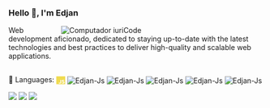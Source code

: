 ### Hello 👋, I'm Edjan

<img src="https://raw.githubusercontent.com/MicaelliMedeiros/micaellimedeiros/master/image/computer-illustration.png" min-width="400px" max-width="400px" width="400px" align="right" alt="Computador iuriCode">

<p align="left"> 
  Web development aficionado, dedicated to staying up-to-date with the latest technologies and best practices to deliver high-quality and scalable web applications.
</p>

<p align="left" style="margin-top: 30px;">
  🦄 Languages: 
  <img align="center" alt="Edjan-Js" height="16" width="18" src="https://raw.githubusercontent.com/devicons/devicon/master/icons/javascript/javascript-plain.svg">
  <img align="center" alt="Edjan-Js" height="16" width="18" src="https://cdn.jsdelivr.net/gh/devicons/devicon/icons/typescript/typescript-original.svg">
  <img align="center" alt="Edjan-Js" height="16" width="18" src="https://cdn.jsdelivr.net/gh/devicons/devicon/icons/react/react-original.svg">
  <img align="center" alt="Edjan-Js" height="16" width="18" src="https://cdn.jsdelivr.net/gh/devicons/devicon/icons/tailwindcss/tailwindcss-plain.svg">
  <img align="center" alt="Edjan-Js" height="18" width="18" src="https://cdn.jsdelivr.net/gh/devicons/devicon/icons/nodejs/nodejs-plain-wordmark.svg">
  <img align="center" alt="Edjan-Js" height="16" width="18" src="https://cdn.jsdelivr.net/gh/devicons/devicon/icons/go/go-original.svg">
</p>

<p align="left">
  <a href="mailto:edjan.nogueira14@gmail.com" alt="Gmail">
  <img src="https://img.shields.io/badge/-Gmail-FF0000?style=flat-square&labelColor=FF0000&logo=gmail&logoColor=white&link=LINK-DO-SEU-EMAIL" /></a>

  <a href="https://www.linkedin.com/in/edcnogueira" alt="Linkedin">
  <img src="https://img.shields.io/badge/-Linkedin-0e76a8?style=flat-square&logo=Linkedin&logoColor=white&link=LINK-DO-SEU-LINKEDIN" /></a>

  <a href="https://www.instagram.com/edc_nogueira/" alt="Instagram">
  <img src="https://img.shields.io/badge/-Instagram-DF0174?style=flat-square&labelColor=DF0174&logo=instagram&logoColor=white&link=LINK-DO-SEU-INSTAGRAM"/></a>
</p>  

  
